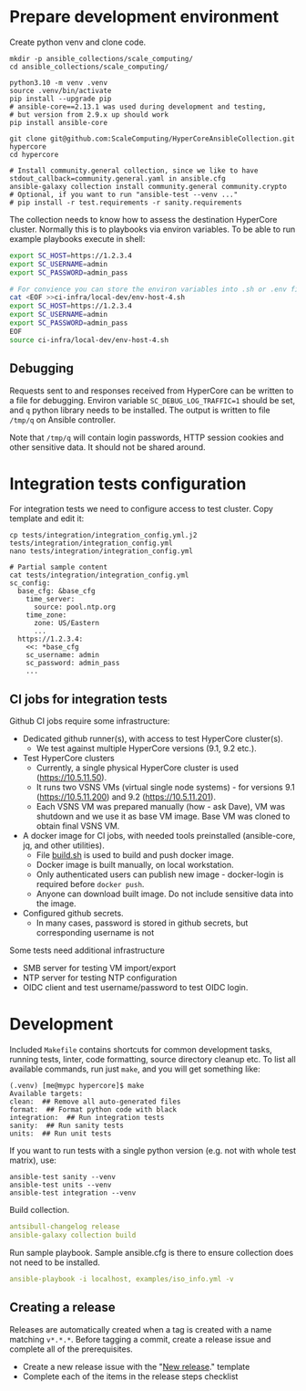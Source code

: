 # Prepare development environment

Create python venv and clone code.

```
mkdir -p ansible_collections/scale_computing/
cd ansible_collections/scale_computing/

python3.10 -m venv .venv
source .venv/bin/activate
pip install --upgrade pip
# ansible-core==2.13.1 was used during development and testing,
# but version from 2.9.x up should work
pip install ansible-core

git clone git@github.com:ScaleComputing/HyperCoreAnsibleCollection.git hypercore
cd hypercore

# Install community.general collection, since we like to have stdout_callback=community.general.yaml in ansible.cfg
ansible-galaxy collection install community.general community.crypto
# Optional, if you want to run "ansible-test --venv ..."
# pip install -r test.requirements -r sanity.requirements
```

The collection needs to know how to assess the destination HyperCore cluster.
Normally this is to playbooks via environ variables.
To be able to run example playbooks execute in shell:

```bash
export SC_HOST=https://1.2.3.4
export SC_USERNAME=admin
export SC_PASSWORD=admin_pass

# For convience you can store the environ variables into .sh or .env file in git-ignored directory:
cat <EOF >>ci-infra/local-dev/env-host-4.sh
export SC_HOST=https://1.2.3.4
export SC_USERNAME=admin
export SC_PASSWORD=admin_pass
EOF
source ci-infra/local-dev/env-host-4.sh
```

## Debugging

Requests sent to and responses received from HyperCore can be written to a file for debugging.
Environ variable `SC_DEBUG_LOG_TRAFFIC=1` should be set, and `q` python library needs to be installed.
The output is written to file `/tmp/q` on Ansible controller.

Note that `/tmp/q` will contain login passwords, HTTP session cookies and other sensitive data.
It should not be shared around.

# Integration tests configuration

For integration tests we need to configure access to test cluster.
Copy template and edit it:

```shell script
cp tests/integration/integration_config.yml.j2 tests/integration/integration_config.yml
nano tests/integration/integration_config.yml

# Partial sample content
cat tests/integration/integration_config.yml
sc_config:
  base_cfg: &base_cfg
    time_server:
      source: pool.ntp.org
    time_zone:
      zone: US/Eastern
      ...
  https://1.2.3.4:
    <<: *base_cfg
    sc_username: admin
    sc_password: admin_pass
    ...
```

## CI jobs for integration tests

Github CI jobs require some infrastructure:
- Dedicated github runner(s), with access to test HyperCore cluster(s).
  - We test against multiple HyperCore versions (9.1, 9.2 etc.).
- Test HyperCore clusters
  - Currently, a single physical HyperCore cluster is used (https://10.5.11.50).
  - It runs two VSNS VMs (virtual single node systems) - for versions 9.1 (https://10.5.11.200) and 9.2 (https://10.5.11.201).
  - Each VSNS VM was prepared manually (how - ask Dave), VM was shutdown and we use it as base VM image.
    Base VM was cloned to obtain final VSNS VM.
- A docker image for CI jobs, with needed tools preinstalled (ansible-core, jq, and other utilities).
  - File [build.sh](ci-infra/docker-image/build.sh) is used to build and push docker image.
  - Docker image is built manually, on local workstation.
  - Only authenticated users can publish new image - docker-login is required before `docker push`.
  - Anyone can download built image. Do not include sensitive data into the image.
- Configured github secrets.
  - In many cases, password is stored in github secrets, but corresponding username is not

Some tests need additional infrastructure
- SMB server for testing VM import/export
- NTP server for testing NTP configuration
- OIDC client and test username/password to test OIDC login.

# Development

Included `Makefile` contains shortcuts for common development tasks,
running tests, linter, code formatting, source directory cleanup etc.
To list all available commands, run just `make`, and you will get something like:

```
(.venv) [me@mypc hypercore]$ make
Available targets:
clean:  ## Remove all auto-generated files
format:  ## Format python code with black
integration:  ## Run integration tests
sanity:  ## Run sanity tests
units:  ## Run unit tests
```

If you want to run tests with a single python version (e.g. not with whole test matrix), use:

```
ansible-test sanity --venv
ansible-test units --venv
ansible-test integration --venv
```

Build collection.

```yaml
antsibull-changelog release
ansible-galaxy collection build
```

Run sample playbook.
Sample ansible.cfg is there to ensure collection does not need to be installed.

```yaml
ansible-playbook -i localhost, examples/iso_info.yml -v
```

## Creating a release

Releases are automatically created when a tag is created with a name matching
`v*.*.*`. Before tagging a commit, create a release issue and complete all of
the prerequisites.

- Create a new release issue with the "[New
  release](https://github.com/ScaleComputing/HyperCoreAnsibleCollection/issues/new/choose)."
  template
- Complete each of the items in the release steps checklist
